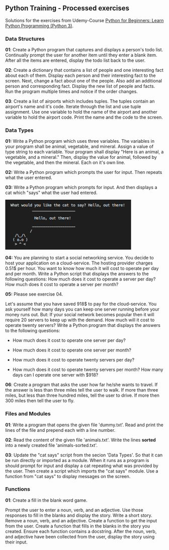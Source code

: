 ## Python Training - Processed exercises

Solutions for the exercises from Udemy-Course [Python for Beginners: Learn Python Programming (Python 3)](https://www.udemy.com/python-programming-projects/).

### Data Structures

**01**: Create a Python program that captures and displays a person's to­do list. Continually prompt the user for another item until they enter a blank item. After all the items are entered, display the to­do list back to the user.

**02**: Create a dictionary that contains a list of people and one interesting fact about each of them. Display each person and their interesting fact to the screen. Next, change a fact about one of the people. Also add an additional person and corresponding fact. Display the new list of people and facts. Run the program multiple times and notice if the order changes.

**03**: Create a list of airports which includes tuples. The tuples contain an airport's name and it's code. Iterate through the list and use tuple assignment. Use one variable to hold the name of the airport and another variable to hold the airport code. Print the name and the code to the screen.

### Data Types

**01:** Write a Python program which uses three variables. The variables in your program shall be animal, vegetable, and mineral. Assign a value of type string to each variable. Your program shall display "Here is an animal, a vegetable, and a mineral." Then, display the value for animal, followed by the vegetable, and then the mineral. Each on it's own line.

**02:** Write a Python program which prompts the user for input. Then repeats what the user entered.

**03:** Write a Python program which prompts for input. And then displays a cat which "says" what the user had entered.

<img src="./images/hello.png" alt="hello" width="400" />

**04:** You are planning to start a social networking service. You decide to host your application on a cloud-service. The hosting provider charges 0.51$ per hour. You want to know how much it will cost to operate per day and per month.
Write a Python script that displays the answers to the following questions: How much does it cost to operate a server per day?
How much does it cost to operate a server per month?

**05:** Please see exercise 04.

Let's assume that you have saved 918$ to pay for the cloud-service. You ask yourself how many days you can keep one server running before your money runs out. But: If your social network becomes popular then it will require 20 servers to keep up with the demand. How much will it cost to operate twenty servers?
Write a Python program that displays the answers to the following questions:

- How much does it cost to operate one server per day?

- How much does it cost to operate one server per month?

- How much does it cost to operate twenty servers per day?

- How much does it cost to operate twenty servers per month? How many days can I operate one server with $918?

**06**: Create a program that asks the user how far he/she wants to travel. If the answer is less than three miles tell the user to walk. If more than three miles, but less than three hundred miles, tell the user to drive. If more then 300 miles then tell the user to fly.

### Files and Modules

**01**: Write a program that opens the given file 'dummy.txt'. Read and print the lines of the file and prepend each with a line number.

**02**: Read the content of the given file 'animals.txt'. Write the lines **sorted** into a newly created file 'animals-sorted.txt'.

**03**: Update the "cat says" script from the secion 'Data Types'. So that it can be run directly or imported as a module. When it runs as a program is should prompt for input and display a cat repeating what was provided by the user. Then create a script which imports the "cat says" module. Use a function from "cat says" to display messages on the screen.

### Functions

**01**: Create a fill in the blank word game.

Prompt the user to enter a noun, verb, and an adjective. Use those responses to fill in the blanks and display the story.
Write a short story. Remove a noun, verb, and an adjective. Create a function to get the input from the user.
Create a function that fills in the blanks in the story you created. Ensure each function contains a docstring.
After the noun, verb, and adjective have been collected from the user, display the story using their input.
